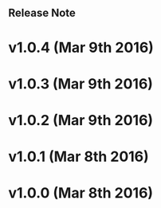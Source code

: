 Release Note
------------

# v1.0.4 (Mar 9th 2016)

# v1.0.3 (Mar 9th 2016)

# v1.0.2 (Mar 9th 2016)

# v1.0.1 (Mar 8th 2016)

# v1.0.0 (Mar 8th 2016)
